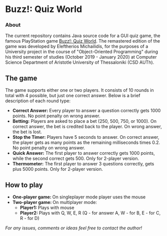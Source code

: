 # Buzz!: Quiz World

<h3>About</h3>

<p>The current repository contains Java source code for a GUI quiz game, the famous PlayStation game <a href="https://en.wikipedia.org/wiki/Buzz!:_Quiz_World">Buzz!: Quiz World</a>. The remastered edition of the game was developed by Eleftherios Michailidis, for the purposes of a University project in the course of "Object-Oriented Programming" during his third semester of studies (October 2019 - January 2020) at Computer Science Department of Aristotle University of Thessaloniki (CSD AUTh).</p>

<h2>The game</h2>

The game supports either one or two players. It consists of 10 rounds in total with 4 possible, but just one correct answer. Below is a brief description of each round type:

<ul>
  
  <li><b>Correct Answer:</b> Every player to answer a question correctly gets 1000 points. No point penalty on wrong answer.</li>
  
  <li><b>Betting:</b> Players are asked to place a bet (250, 500, 750, or 1000). On correct answer, the bet is credited back to the player. On wrong answer, the bet is lost.</li>
  
  <li><b>Stop the Timer:</b> Players have 5 seconds to answer. On correct answer, the player gets as many points as the remaining milliseconds times 0.2. No point penalty on wrong answer.</li>
  
  <li><b>Quick Answer:</b> The first player to answer correctly gets 1000 points, while the second correct gets 500. Only for 2-player version.</li>
  
  <li><b>Thermometer:</b> The first player to answer 3 questions correctly, gets plus 5000 points. Only for 2-player version.</li>

</ul>

<h2>How to play</h2>

<ul>
  <li><b>One-player game: </b>On singleplayer mode player uses the mouse</li>
  <li><b>Two-player game: </b>On multiplayer mode:
    <ul>
      <li><b>Player1: </b>Plays with mouse</li>
      <li><b>Player2: </b>Plays with Q, W, E, R (Q - for answer A, W - for B, E - for C, R - for D)</li>
    </ul>
      
  
  </li>
  
</ul>

<i>For any issues, comments or ideas feel free to contact the author!</i>
